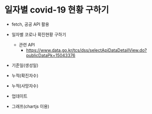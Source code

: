 # 일자별 covid-19 현황 구하기

- fetch, 공공 API 활용

- 일자별 코로나 확진현황 구하기
  - 관련 API
    - https://www.data.go.kr/tcs/dss/selectApiDataDetailView.do?publicDataPk=15043376
 - 기준일(생성일)
 - 누적(확진자수)
 - 누적(사망자수)
 - 업데이트
 - 그래프(chartjs 이용)
 
